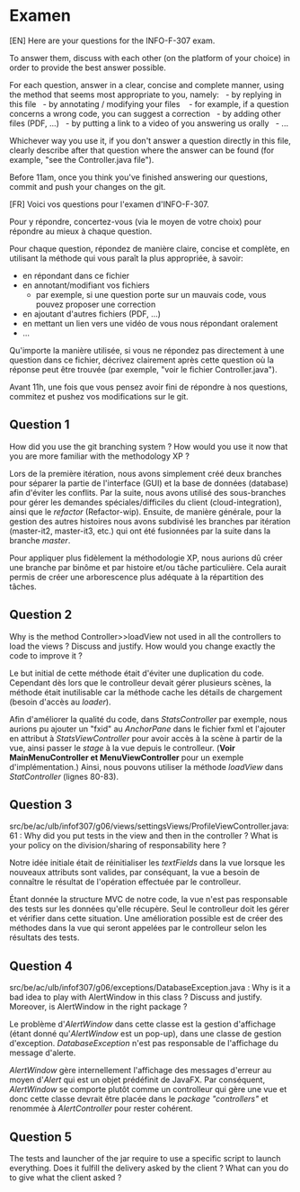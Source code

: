 # Examen
[EN] Here are your questions for the INFO-F-307 exam.

To answer them, discuss with each other (on the platform of your choice) in order to provide the best answer possible.

For each question, answer in a clear, concise and complete manner, using the method that seems most appropriate to you, namely:
  - by replying in this file
  - by annotating / modifying your files
  	- for example, if a question concerns a wrong code, you can suggest a correction
  - by adding other files (PDF, ...)
  - by putting a link to a video of you answering us orally
  - ...

Whichever way you use it, if you don't answer a question directly in this file, clearly describe after that question where the answer can be found (for example, "see the Controller.java file").

Before 11am, once you think you've finished answering our questions, commit and push your changes on the git.

[FR] Voici vos questions pour l'examen d'INFO-F-307.

Pour y répondre, concertez-vous (via le moyen de votre choix) pour répondre au mieux à chaque question.

Pour chaque question, répondez de manière claire, concise et complète, en utilisant la méthode qui vous paraît la plus appropriée, à savoir:
  - en répondant dans ce fichier
  - en annotant/modifiant vos fichiers
    - par exemple, si une question porte sur un mauvais code, vous pouvez proposer une correction
  - en ajoutant d'autres fichiers (PDF, ...)
  - en mettant un lien vers une vidéo de vous nous répondant oralement
  - ...

Qu'importe la manière utilisée, si vous ne répondez pas directement à une question dans ce fichier, décrivez clairement après cette question où la réponse peut être trouvée (par exemple, "voir le fichier Controller.java").

Avant 11h, une fois que vous pensez avoir fini de répondre à nos questions, commitez et pushez vos modifications sur le git.

## Question 1
How did you use the git branching system ? How would you use it now that you are more familiar with the methodology XP ?

Lors de la première itération, nous avons simplement créé deux branches pour séparer la partie de l'interface (GUI) et la base de données (database) afin d'éviter les conflits.
Par la suite, nous avons utilisé des sous-branches pour gérer les demandes spéciales/difficiles du client (cloud-integration), ainsi que le *refactor* (Refactor-wip).
Ensuite, de manière générale, pour la gestion des autres histoires nous avons subdivisé les branches par itération (master-it2, master-it3, etc.) qui ont été fusionnées par la suite dans la branche *master*.

Pour appliquer plus fidèlement la méthodologie XP, nous aurions dû créer une branche par binôme et par histoire et/ou tâche particulière. Cela aurait permis de créer une arborescence plus adéquate à la répartition des tâches.

## Question 2
Why is the method Controller>>loadView not used in all the controllers to load the views ? Discuss and justify. How would you change exactly the code to improve it ?

Le but initial de cette méthode était d'éviter une duplication du code. Cependant dès lors que le controlleur devait gérer plusieurs scènes, la méthode était inutilisable car la méthode cache les détails de chargement (besoin d'accès au *loader*).

Afin d'améliorer la qualité du code, dans *StatsController* par exemple, nous aurions pu ajouter un "fxid" au *AnchorPane* dans le fichier fxml  et l'ajouter en attribut  à *StatsViewController* pour avoir accès à la scène à partir de la vue, ainsi passer le *stage* à la vue depuis le controlleur.
(**Voir MainMenuController et MenuViewController** pour un exemple d'implémentation.) Ainsi, nous pouvons utiliser la méthode *loadView* dans *StatController* (lignes 80-83).

## Question 3
src/be/ac/ulb/infof307/g06/views/settingsViews/ProfileViewController.java:61 : Why did you put tests in the view and then in the controller ? What is your policy on the division/sharing of responsability here ?

Notre idée initiale était de réinitialiser les *textFields* dans la vue lorsque les nouveaux attributs sont valides, par conséquant, la vue a besoin de connaître le résultat de l'opération effectuée par le controlleur.

Étant donnée la structure MVC de notre code, la vue n'est pas responsable des tests sur les données qu'elle récupère. Seul le controlleur doit les gérer et vérifier dans cette situation. 
Une amélioration possible est de créer des méthodes dans la vue qui seront appelées par le controlleur selon les résultats des tests.

## Question 4
src/be/ac/ulb/infof307/g06/exceptions/DatabaseException.java : Why is it a bad idea to play with AlertWindow in this class ? Discuss and justify. Moreover, is AlertWindow in the right package ?

Le problème d'*AlertWindow* dans cette classe est la gestion d'affichage (étant donné qu'*AlertWindow* est un pop-up), dans une classe de gestion d'exception. 
*DatabaseException* n'est pas responsable de l'affichage du message d'alerte.

*AlertWindow* gère internellement l'affichage des messages d'erreur au moyen d'*Alert* qui est un objet prédéfinit de JavaFX. Par conséquent, *AlertWindow* se comporte plutôt comme un controlleur qui gère une vue et donc cette classe devrait être placée dans le *package "controllers"* et
renommée à *AlertController* pour rester cohérent.

## Question 5
The tests and launcher of the jar require to use a specific script to launch everything. Does it fulfill the delivery asked by the client ? What can you do to give what the client asked ?